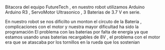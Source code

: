 Bitacora del equipo FutureTech , en nuestro 
robot utilizamos Arduino Arduino R3 , ServoMotor 
Ultrasonico , 3  Baterias de 3.7 V en serie.

En nuestro robot se nos dificilto un monton 
el circuto de la Batería , complicaciones con el motor y nuestra mayor dificultad ha sido la programación
El problema con las baterias por falta de energía ya que estamos usando unas baterias recargables de 8V , el problema
con el motor era que se atascaba por los tornillos en la rueda que los sostenian
